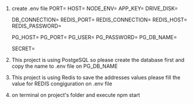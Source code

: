 1. create .env file
    PORT=
    HOST=
    NODE_ENV=
    APP_KEY=
    DRIVE_DISK=

    DB_CONNECTION=
    REDIS_PORT=
    REDIS_CONNECTION=
    REDIS_HOST=
    REDIS_PASSWORD=

    PG_HOST=
    PG_PORT=
    PG_USER=
    PG_PASSWORD=
    PG_DB_NAME=

    SECRET=

2. This project is using PostgeSQL
   so please create the database first and copy the name to .env file on PG_DB_NAME
3. This project is using Redis to save the addresses values
   please fill the value for REDIS congiguration on .env file
4. on terminal on project's folder and execute npm start
